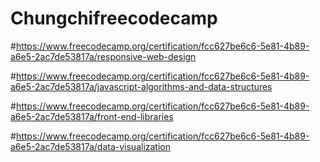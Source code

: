# Chungchifreecodecamp

#https://www.freecodecamp.org/certification/fcc627be6c6-5e81-4b89-a6e5-2ac7de53817a/responsive-web-design

#https://www.freecodecamp.org/certification/fcc627be6c6-5e81-4b89-a6e5-2ac7de53817a/javascript-algorithms-and-data-structures

#https://www.freecodecamp.org/certification/fcc627be6c6-5e81-4b89-a6e5-2ac7de53817a/front-end-libraries

#https://www.freecodecamp.org/certification/fcc627be6c6-5e81-4b89-a6e5-2ac7de53817a/data-visualization
